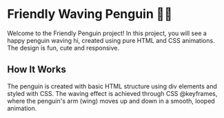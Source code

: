 # Friendly Waving Penguin 🐧👋
Welcome to the Friendly Penguin project! In this project, you will see a happy penguin waving hi, created using pure HTML and CSS animations. The design is fun, cute and responsive. 

## How It Works
The penguin is created with basic HTML structure using div elements and styled with CSS. The waving effect is achieved through CSS @keyframes, where the penguin's arm (wing) moves up and down in a smooth, looped animation.
